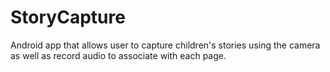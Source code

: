 StoryCapture
============

Android app that allows user to capture children's stories using the camera as well as record audio to associate with each page.

